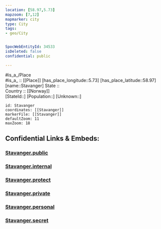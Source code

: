 ```yaml
---
location: [58.97,5.73] 
mapzoom: [7,12] 
mapmarker: city 
type: City
tags:
- geo/City


SpocWebEntityId: 34533
isDeleted: false
confidential: public

---
```

#is_a_/Place  
#is_a_ :: [[Place]] 
[has_place_longitude::5.73] 
[has_place_latitude::58.97] 
[name::Stavanger] 
State ::  
Country :: [[Norway]]  
[StateId::] 
[Population::] 
[Unknown::] 


```leaflet
id: Stavanger
coordinates: [[Stavanger]] 
markerFile: [[Stavanger]] 
defaultZoom: 11 
maxZoom: 18
```


## Confidential Links & Embeds: 

### [Stavanger.public](/_public/\Earth\Continent\Europe\Europe~North\Norway\Counties~Norway\Rogaland\counties~RogalandStavanger.public.md) 

### [Stavanger.internal](/_internal/\Earth\Continent\Europe\Europe~North\Norway\Counties~Norway\Rogaland\counties~RogalandStavanger.internal.md) 

### [Stavanger.protect](/_protect/\Earth\Continent\Europe\Europe~North\Norway\Counties~Norway\Rogaland\counties~RogalandStavanger.protect.md) 

### [Stavanger.private](/_private/\Earth\Continent\Europe\Europe~North\Norway\Counties~Norway\Rogaland\counties~RogalandStavanger.private.md) 

### [Stavanger.personal](/_personal/\Earth\Continent\Europe\Europe~North\Norway\Counties~Norway\Rogaland\counties~RogalandStavanger.personal.md) 

### [Stavanger.secret](/_secret/\Earth\Continent\Europe\Europe~North\Norway\Counties~Norway\Rogaland\counties~RogalandStavanger.secret.md)

